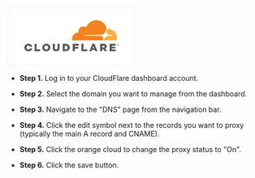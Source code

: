 <img src="/kb-images/cloudflare/cloudflare-logo.png" alt="CloudFlare Logo" width="250"/>

* **Step 1.** Log in to your CloudFlare dashboard account.

* **Step 2.** Select the domain you want to manage from the dashboard.

* **Step 3.** Navigate to the "DNS" page from the navigation bar.

* **Step 4.** Click the edit symbol next to the records you want to proxy (typically the main A record and CNAME).

* **Step 5.** Click the orange cloud to change the proxy status to "On".

* **Step 6.** Click the save button.
